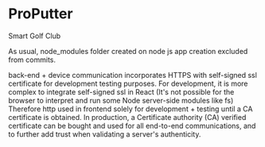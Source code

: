 # ProPutter
Smart Golf Club

As usual, node_modules folder created on node js app creation excluded from commits.

back-end + device communication incorporates HTTPS with self-signed ssl certificate for development testing purposes. For development, it is more complex to integrate
self-signed ssl in React (It's not possible for the browser to interpret and run some Node server-side modules like fs) Therefore http used in frontend solely for development + testing until a CA certificate is obtained.
In production, a Certificate authority (CA) verified certificate can be bought and used for all end-to-end communications, and to further add trust when validating a server's authenticity. 
